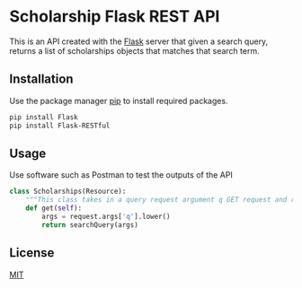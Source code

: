 # Scholarship Flask REST API

This is an API created with the [Flask](https://flask.palletsprojects.com/en/1.1.x/) server that given a search query, returns a list of scholarships objects that matches that search term.


## Installation

Use the package manager [pip](https://pip.pypa.io/en/stable/) to install required packages.

```bash
pip install Flask
pip install Flask-RESTful
```

## Usage

Use software such as Postman to test the outputs of the API

```python
class Scholarships(Resource):
    """This class takes in a query request argument q GET request and returns the result of the searchQuery function"""
    def get(self):
        args = request.args['q'].lower()
        return searchQuery(args)
```

## License
[MIT](https://choosealicense.com/licenses/mit/)